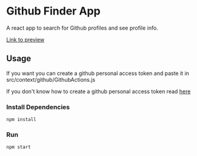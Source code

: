 # Github Finder App

A react app to search for Github profiles and see profile info.

[Link to preview](https://github-finder-app-kappa-nine.vercel.app/)

## Usage

If you want you can create a github personal access token and paste it in src/context/github/GithubActions.js

If you don't know how to create a github personal access token read [here](https://docs.github.com/en/authentication/keeping-your-account-and-data-secure/creating-a-personal-access-token)

### Install Dependencies

```
npm install
```

### Run

```
npm start
```
